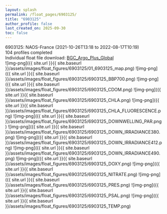 ```yaml
---
layout: splash
permalink: /float_pages/6903125/
title: "6903125"
author_profile: false
last_created_on: 2025-09-30
toc: false
---
```

 
6903125: NAOS-France (2021-10-26T13:18 to 2022-08-17T10:19)\
104 profiles completed\
Individual float file download: [BGC_Argo_Plus_Global](https://ftp.soest.hawaii.edu/bgc_argo_plus/Individual_Floats/outliers_removed/6903125_Sprof_processed.nc)\
![img-png]({{ site.url }}{{ site.baseurl }}/assets/images/float_figures/6903125/01_6903125_map.png)
![img-png]({{ site.url }}{{ site.baseurl }}/assets/images/float_figures/6903125/6903125_BBP700.png)
![img-png]({{ site.url }}{{ site.baseurl }}/assets/images/float_figures/6903125/6903125_CDOM.png)
![img-png]({{ site.url }}{{ site.baseurl }}/assets/images/float_figures/6903125/6903125_CHLA.png)
![img-png]({{ site.url }}{{ site.baseurl }}/assets/images/float_figures/6903125/6903125_CHLA_FLUORESCENCE.png)
![img-png]({{ site.url }}{{ site.baseurl }}/assets/images/float_figures/6903125/6903125_DOWNWELLING_PAR.png)
![img-png]({{ site.url }}{{ site.baseurl }}/assets/images/float_figures/6903125/6903125_DOWN_IRRADIANCE380.png)
![img-png]({{ site.url }}{{ site.baseurl }}/assets/images/float_figures/6903125/6903125_DOWN_IRRADIANCE412.png)
![img-png]({{ site.url }}{{ site.baseurl }}/assets/images/float_figures/6903125/6903125_DOWN_IRRADIANCE490.png)
![img-png]({{ site.url }}{{ site.baseurl }}/assets/images/float_figures/6903125/6903125_DOXY.png)
![img-png]({{ site.url }}{{ site.baseurl }}/assets/images/float_figures/6903125/6903125_NITRATE.png)
![img-png]({{ site.url }}{{ site.baseurl }}/assets/images/float_figures/6903125/6903125_PRES.png)
![img-png]({{ site.url }}{{ site.baseurl }}/assets/images/float_figures/6903125/6903125_PSAL.png)
![img-png]({{ site.url }}{{ site.baseurl }}/assets/images/float_figures/6903125/6903125_TEMP.png)
